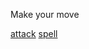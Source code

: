 Make your move

[attack](https://github.com/seanewest/rpg/blob/master/moves/aaa.md)
[spell](undefined/aas.md)
